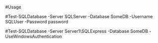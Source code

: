 #Usage

#Test-SQLDatabase -Server SQLServer -Database SomeDB -Username SQLUser -Password password


#Test-SQLDatabase -Server Server1\SQLExpress -Database SomeDB -UseWindowsAuthentication
